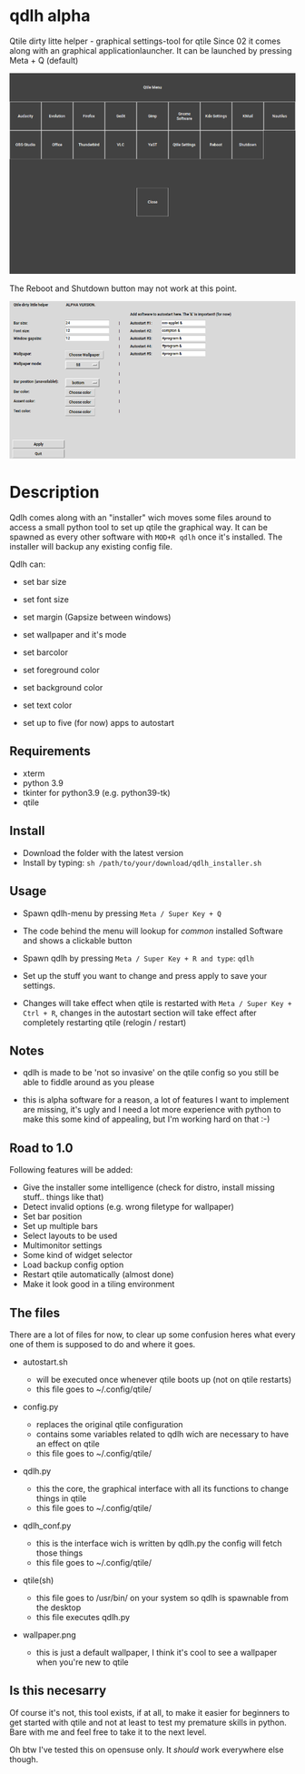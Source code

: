# qdlh alpha
Qtile dirty litte helper - graphical settings-tool for qtile
Since 02 it comes along with an graphical applicationlauncher. It can be launched by pressing Meta + Q (default)

![qdlh 0.2](https://github.com/Barba-Q/qdlh/blob/main/qdlh_menu.png)

The Reboot and Shutdown button may not work at this point.

![qdlh 0.1](https://github.com/Barba-Q/qdlh/blob/main/qdlh01.png)


# Description
Qdlh comes along with an "installer" wich moves some files around to access a small python tool to set up qtile the graphical way.
It can be spawned as every other software with `MOD+R qdlh` once it's installed. 
The installer will backup any existing config file.

Qdlh can:
- set bar size
- set font size
- set margin (Gapsize between windows)
- set wallpaper and it's mode
- set barcolor
- set foreground color
- set background color
- set text color

- set up to five (for now) apps to autostart



## Requirements
- xterm
- python 3.9
- tkinter for python3.9 (e.g. python39-tk)
- qtile



## Install
- Download the folder with the latest version
- Install by typing: 
				```sh /path/to/your/download/qdlh_installer.sh```


## Usage
-	Spawn qdlh-menu by pressing `Meta / Super Key + Q`
-	The code behind the menu will lookup for _common_ installed Software and shows a clickable button 


-	Spawn qdlh by pressing `Meta / Super Key + R and type`:
				```qdlh```

-	Set up the stuff you want to change and press apply to save your settings.

-	Changes will take effect when qtile is restarted with `Meta / Super Key + Ctrl + R`, changes in the autostart section 
will take effect after completely restarting qtile (relogin / restart)

## Notes

- 	qdlh is made to be 'not so invasive' on the qtile config so you still be able to fiddle 
	around as you please
  
- this is alpha software for a reason, a lot of features I want to implement are missing, it's ugly and I need a lot more experience with python to 
make this some kind of appealing, but I'm working hard on that :-)
	

## Road to 1.0
Following features will be added:
- Give the installer some intelligence (check for distro, install missing stuff.. things like that)
- Detect invalid options (e.g. wrong filetype for wallpaper)
- Set bar position
- Set up multiple bars
- Select layouts to be used
- Multimonitor settings
- Some kind of widget selector
- Load backup config option
- Restart qtile automatically (almost done)
- Make it look good in a tiling environment


## The files

There are a lot of files for now, to clear up some confusion heres what every one of them is supposed to do and where it goes.

- autostart.sh
	- will be executed once whenever qtile boots up (not on qtile restarts)
	- this file goes to ~/.config/qtile/
	
- config.py
	- replaces the original qtile configuration
	- contains some variables related to qdlh wich are necessary to have an effect on qtile
	- this file goes to ~/.config/qtile/

- qdlh.py
	- this the core, the graphical interface with all its functions to change things in qtile
	- this file goes to ~/.config/qtile/
	
- qdlh_conf.py
	- this is the interface wich is written by qdlh.py the config will fetch those things
	- this file goes to ~/.config/qtile/
	
- qtile(sh)
	- this file goes to /usr/bin/ on your system so qdlh is spawnable from the desktop
	- this file executes qdlh.py

- wallpaper.png
	- this is just a default wallpaper, I think it's cool to see a wallpaper when you're new to qtile
  
  
## Is this necesarry

Of course it's not, this tool exists, if at all, to make it easier for beginners to get started with qtile and not at least to test my premature skills in python.
Bare with me and feel free to take it to the next level.

Oh btw I've tested this on opensuse only. It _should_ work everywhere else though.

